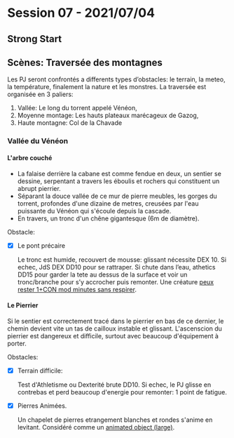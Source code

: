 # Session 07 - 2021/07/04

## Strong Start

## Scènes: Traversée des montagnes

Les PJ seront confrontés a differents types d’obstacles: le terrain, la meteo, la température, finalement la nature et les monstres.
La traversée est organisée en 3 paliers:
1. Vallée: Le long du torrent appelé Vénéon,
2. Moyenne montage: Les hauts plateaux marécageux de Gazog,
3. Haute montagne: Col de la Chavade 


### Vallée du Vénéon

#### L'arbre couché

- La falaise derrière la cabane est comme fendue en deux, un sentier se dessine, serpentant a travers les éboulis et rochers qui constituent un abrupt pierrier.
- Séparant la douce vallée de ce mur de pierre meubles, les gorges du torrent, profondes d'une dizaine de metres, creusées par l'eau puissante du Vénéon qui s'écoule depuis la cascade.
- En travers, un tronc d'un chêne gigantesque (6m de diamètre).


 Obstacle:
- [x] Le pont précaire

   Le tronc est humide, recouvert de mousse: glissant nécessite DEX 10. Si echec, JdS DEX DD10 pour se rattraper. Si chute dans l’eau, athetics DD15 pour garder la tete au dessus de la surface et voir un tronc/branche pour s’y accrocher puis remonter. Une créature [peux rester 1+CON mod minutes sans respirer](https://5e.tools/book.html#phb,8,suffocating,0).

#### Le Pierrier

Si le sentier est correctement tracé dans le pierrier en bas de ce dernier, le chemin devient vite un tas de cailloux instable et glissant. L'ascenscion du pierrier est dangereux et difficile, surtout avec beaucoup d'équipement à porter.

 Obstacles:
- [x] Terrain difficile:
  
  Test d'Athletisme ou Dexterité brute DD10. Si echec, le PJ glisse en contrebas et perd beaucoup d'energie pour remonter: 1 point de fatigue.
  
- [x] Pierres Animées. 
  
  Un chapelet de pierres etrangement blanches et rondes s'anime en levitant. Considéré comme un [animated object (large)](<https://5e.tools/bestiary.html#animated%20object%20(large)_phb>).

